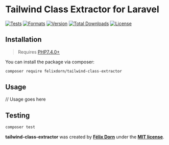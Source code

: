 # Tailwind Class Extractor for Laravel

[![Tests](https://github.com/felixdorn/tailwind-class-extractor/actions/workflows/tests.yml/badge.svg?branch=master)](https://github.com/felixdorn/tailwind-class-extractor/actions/workflows/tests.yml)
[![Formats](https://github.com/felixdorn/tailwind-class-extractor/actions/workflows/formats.yml/badge.svg?branch=master)](https://github.com/felixdorn/tailwind-class-extractor/actions/workflows/formats.yml)
[![Version](https://poser.pugx.org/felixdorn/tailwind-class-extractor/version)](//packagist.org/packages/felixdorn/tailwind-class-extractor)
[![Total Downloads](https://poser.pugx.org/felixdorn/tailwind-class-extractor/downloads)](//packagist.org/packages/felixdorn/tailwind-class-extractor)
[![License](https://poser.pugx.org/felixdorn/tailwind-class-extractor/license)](//packagist.org/packages/felixdorn/tailwind-class-extractor)

## Installation

> Requires [PHP7.4.0+](https://php.net/releases)

You can install the package via composer:

```bash
composer require felixdorn/tailwind-class-extractor
```

## Usage

// Usage goes here

## Testing

```bash
composer test
```

**tailwind-class-extractor** was created by **[Félix Dorn](https://twitter.com/afelixdorn)** under
the **[MIT license](https://opensource.org/licenses/MIT)**.

